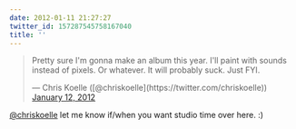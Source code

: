 ```yaml
---
date: 2012-01-11 21:27:27
twitter_id: 157287545758167040
title: ''
---
```


<blockquote class="twitter-tweet"><p lang="en" dir="ltr">Pretty sure I&#39;m gonna make an album this year. I&#39;ll paint with sounds instead of pixels. Or whatever. It will probably suck. Just FYI.</p>&mdash; Chris Koelle ([@chriskoelle](https://twitter.com/chriskoelle)) <a href="https://twitter.com/chriskoelle/status/157283951839412225?ref_src=twsrc%5Etfw">January 12, 2012</a></blockquote>
<script async src="https://platform.twitter.com/widgets.js" charset="utf-8"></script>

[@chriskoelle](https://twitter.com/chriskoelle) let me know if/when you want studio time over here. :)
